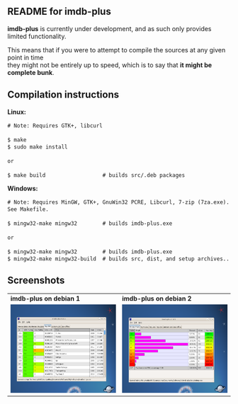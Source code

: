 ## README for imdb-plus

**imdb-plus** is currently under development, and as such only provides limited functionality.

This means that if you were to attempt to compile the sources at any given point in time <br />
they might not be entirely up to speed, which is to say that **it might be complete bunk**. <br />

## Compilation instructions

**Linux:**

    # Note: Requires GTK+, libcurl
    
    $ make
    $ sudo make install
    
    or
    
    $ make build                  # builds src/.deb packages
    
**Windows:**

    # Note: Requires MinGW, GTK+, GnuWin32 PCRE, Libcurl, 7-zip (7za.exe). See Makefile.
    
    $ mingw32-make mingw32        # builds imdb-plus.exe
    
    or 
    
    $ mingw32-make mingw32        # builds imdb-plus.exe
    $ mingw32-make mingw32-build  # builds src, dist, and setup archives..

## Screenshots

<table>
 <tr>
  <td><b>imdb-plus on debian 1</b></td>
  <td><b>imdb-plus on debian 2</b></td>
 </tr>
 <tr>
  <td>
   <img width="280" height="200" 
    src="https://github.com/honeymustard/imdb-plus/raw/master/local/ss-linux-1.png" 
    alt="imdb-plus on debian"
   />
  </td>
  <td>
   <img width="280" height="200" 
    src="https://github.com/honeymustard/imdb-plus/raw/master/local/ss-linux-2.png" 
    alt="imdb-plus on debian"
   />
  </td>
 </tr>
</table>